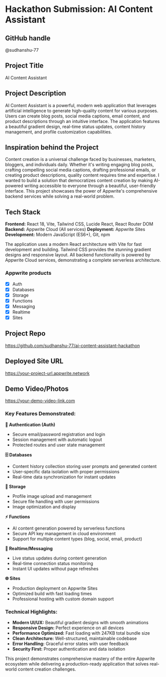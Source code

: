# Hackathon Submission: AI Content Assistant

## GitHub handle
@sudhanshu-77

## Project Title
AI Content Assistant

## Project Description    
AI Content Assistant is a powerful, modern web application that leverages artificial intelligence to generate high-quality content for various purposes. Users can create blog posts, social media captions, email content, and product descriptions through an intuitive interface. The application features a beautiful gradient design, real-time status updates, content history management, and profile customization capabilities.

## Inspiration behind the Project  
Content creation is a universal challenge faced by businesses, marketers, bloggers, and individuals daily. Whether it's writing engaging blog posts, crafting compelling social media captions, drafting professional emails, or creating product descriptions, quality content requires time and expertise. I wanted to build a solution that democratizes content creation by making AI-powered writing accessible to everyone through a beautiful, user-friendly interface. This project showcases the power of Appwrite's comprehensive backend services while solving a real-world problem.

## Tech Stack    
**Frontend:** React 18, Vite, Tailwind CSS, Lucide React, React Router DOM
**Backend:** Appwrite Cloud (All services)
**Deployment:** Appwrite Sites
**Development:** Modern JavaScript (ES6+), Git, npm

The application uses a modern React architecture with Vite for fast development and building. Tailwind CSS provides the stunning gradient designs and responsive layout. All backend functionality is powered by Appwrite Cloud services, demonstrating a complete serverless architecture.

### Appwrite products
- [x] Auth
- [x] Databases
- [x] Storage
- [x] Functions
- [x] Messaging
- [x] Realtime
- [x] Sites

## Project Repo  
https://github.com/sudhanshu-77/ai-content-assistant-hackathon

## Deployed Site URL
https://your-project-url.appwrite.network

## Demo Video/Photos  
https://your-demo-video-link.com

### Key Features Demonstrated:

**🔐 Authentication (Auth)**
- Secure email/password registration and login
- Session management with automatic logout
- Protected routes and user state management

**🗄️ Databases**
- Content history collection storing user prompts and generated content
- User-specific data isolation with proper permissions
- Real-time data synchronization for instant updates

**📁 Storage**
- Profile image upload and management
- Secure file handling with user permissions
- Image optimization and display

**⚡ Functions**
- AI content generation powered by serverless functions
- Secure API key management in cloud environment
- Support for multiple content types (blog, social, email, product)

**🔄 Realtime/Messaging**
- Live status updates during content generation
- Real-time connection status monitoring
- Instant UI updates without page refreshes

**🌐 Sites**
- Production deployment on Appwrite Sites
- Optimized build with fast loading times
- Professional hosting with custom domain support

### Technical Highlights:
- **Modern UI/UX:** Beautiful gradient designs with smooth animations
- **Responsive Design:** Perfect experience on all devices
- **Performance Optimized:** Fast loading with 247KB total bundle size
- **Clean Architecture:** Well-structured, maintainable codebase
- **Error Handling:** Graceful error states with user feedback
- **Security First:** Proper authentication and data isolation

This project demonstrates comprehensive mastery of the entire Appwrite ecosystem while delivering a production-ready application that solves real-world content creation challenges.